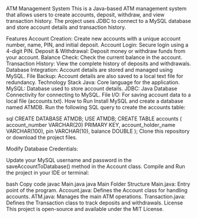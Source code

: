 ATM Management System
This is a Java-based ATM management system that allows users to create accounts, deposit, withdraw, and view transaction history. The project uses JDBC to connect to a MySQL database and store account details and transaction history.

Features
Account Creation: Create new accounts with a unique account number, name, PIN, and initial deposit.
Account Login: Secure login using a 4-digit PIN.
Deposit & Withdrawal: Deposit money or withdraw funds from your account.
Balance Check: Check the current balance in the account.
Transaction History: View the complete history of deposits and withdrawals.
Database Integration: Account details are stored and managed using MySQL.
File Backup: Account details are also saved to a local text file for redundancy.
Technology Stack
Java: Core language for the application.
MySQL: Database used to store account details.
JDBC: Java Database Connectivity for connecting to MySQL.
File I/O: For saving account data to a local file (accounts.txt).
How to Run
Install MySQL and create a database named ATMDB. Run the following SQL query to create the accounts table:

sql
CREATE DATABASE ATMDB;
USE ATMDB;
CREATE TABLE accounts (
  account_number VARCHAR(20) PRIMARY KEY,
  account_holder_name VARCHAR(100),
  pin VARCHAR(10),
  balance DOUBLE
);
Clone this repository or download the project files.

Modify Database Credentials:

Update your MySQL username and password in the saveAccountToDatabase() method in the Account class.
Compile and Run the project in your IDE or terminal:

bash
Copy code
javac Main.java
java Main
Folder Structure
Main.java: Entry point of the program.
Account.java: Defines the Account class for handling accounts.
ATM.java: Manages the main ATM operations.
Transaction.java: Defines the Transaction class to track deposits and withdrawals.
License
This project is open-source and available under the MIT License.
